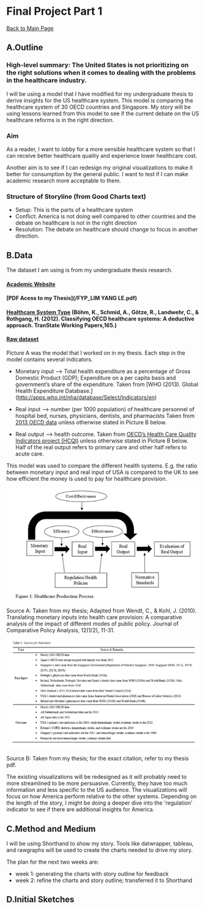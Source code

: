 # Final Project Part 1 
[Back to Main Page](https://yangle-l.github.io/Lim-Portfolio)

## A.Outline
### High-level summary: The United States is not prioritizing on the right solutions when it comes to dealing with the problems in the healthcare industry.
I will be using a model that I have modified for my undergraduate thesis to derive insights for the US healthcare system. This model is comparing the healthcare system of 30 OECD countries and Singapore. My story will be using lessons learned from this model to see if the current debate on the US healthcare reforms is in the right direction.

### Aim
As a reader, I want to lobby for a more sensible healthcare system so that I can receive better healthcare quality and experience lower healthcare cost.    

Another aim is to see if I can redesign my original visualizations to make it better for consumption by the general public. I want to test if I can make academic research more acceptable to them.  

### Structure of Storyline (from Good Charts text)
- Setup: This is the parts of a healthcare system 
- Conflict: America is not doing well compared to other countries and the debate on healthcare is not in the right direction 
- Resolution: The debate on healthcare should change to focus in another direction. 

## B.Data
The dataset I am using is from my undergraduate thesis research. 

#### [Academic Website](https://repository.ntu.edu.sg/handle/10356/76200)

#### [PDF Acess to my Thesis](/FYP_LIM YANG LE.pdf)

#### [Healthcare System Type](http://edoc.vifapol.de/opus/volltexte/2012/4221/pdf/AP_165_2012.pdf) (Böhm, K., Schmid, A., Götze, R., Landwehr, C., & Rothgang, H. (2012). Classifying OECD healthcare systems: A deductive approach. TranState Working Papers,165.)

#### [Raw dataset](https://drive.google.com/drive/folders/1JKWSXGfJOcLVwoOWvzlEg3Vd_PO5TYaO?usp=sharing)

Picture A was the model that I worked on in my thesis.  Each step in the model contains several indicators.
- Monetary input --> Total health expenditure as a percentage of Gross Domestic Product (GDP); Expenditure on a per capita basis and government’s share of the expenditure. Taken from [WHO (2013). Global Health Expenditure Database.] (http://apps.who.int/nha/database/Select/Indicators/en)

- Real input --> number (per 1000 population) of healthcare personnel of hospital bed, nurses, physicians, dentists, and pharmacists
Taken from [2013 OECD data](https://stats.oecd.org/index.aspx?queryid=30183) unless otherwise stated in Picture B below.

- Real output --> health outcome. Taken from [OECD’s Health Care Quality Indicators project (HCQI)](http://www.oecd.org/els/health-systems/health-care-quality-indicators.html) unless otherwise stated in Picture B below. Half of the real output refers to primary care and other half refers to acute care.

This model was used to compare the different health systems. E.g. the ratio between monetary input and real input of USA is compared to the UK to see how efficient the money is used to pay for healthcare provision.    

![A. Healthcare Production Process](https://raw.githubusercontent.com/YangLe-L/Lim-Portfolio/master/healthcare%20process.JPG)

Source A: Taken from my thesis; Adapted from Wendt, C., & Kohl, J. (2010). Translating monetary inputs into health care provision: A comparative analysis of the impact of different modes of public policy. Journal of Comparative Policy Analysis, 12(1/2), 11-31.

![B. Sources of indicators](https://raw.githubusercontent.com/YangLe-L/Lim-Portfolio/master/Sources.JPG)

Source B: Taken from my thesis; for the exact citation, refer to my thesis pdf.

The existing visualizations will be redesigned as it will probably need to more streamlined to be more persuasive. Currently, they have too much information and less specific to the US audience. The visualizations will focus on how America perform relative to the other systems. Depending on the length of the story, I might be doing a deeper dive into the 'regulation' indicator to see if there are additional insights for America.  


## C.Method and Medium
I will be using Shorthand to show my story. Tools like datwrapper, tableau, and rawgraphs will be used to create the charts needed to drive my story.  

The plan for the next two weeks are:
- week 1: generating the charts with story outline for feedback
- week 2: refine the charts and story outline; transferred it to Shorthand 

## D.Initial Sketches



